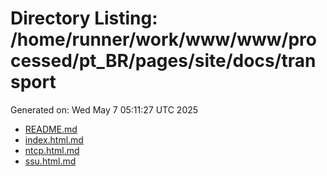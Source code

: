 # Directory Listing: /home/runner/work/www/www/processed/pt_BR/pages/site/docs/transport
Generated on: Wed May  7 05:11:27 UTC 2025

- [README.md](README.md)
- [index.html.md](index.html.md)
- [ntcp.html.md](ntcp.html.md)
- [ssu.html.md](ssu.html.md)

